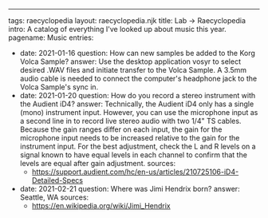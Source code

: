 ---
tags: raecyclopedia
layout: raecyclopedia.njk
title: Lab → Raecyclopedia
intro: A catalog of everything I've looked up about music this year.
pagename: Music
entries:
  - date: 2021-01-16
    question: How can new samples be added to the Korg Volca Sample?
    answer: Use the desktop application vosyr to select desired .WAV files and initiate transfer to the Volca Sample. A 3.5mm audio cable is needed to connect the computer's headphone jack to the Volca Sample's sync in.
  - date: 2021-01-20
    question: How do you record a stereo instrument with the Audient iD4?
    answer: Technically, the Audient iD4 only has a single (mono) instrument input. However, you can use the microphone input as a second line in to record live stereo audio with two 1/4" TS cables. Because the gain ranges differ on each input, the gain for the microphone input needs to be increased relative to the gain for the instrument input. For the best adjustment, check the L and R levels on a signal known to have equal levels in each channel to confirm that the levels are equal after gain adjustment.
    sources:
      - https://support.audient.com/hc/en-us/articles/210725106-iD4-Detailed-Specs
  - date: 2021-02-21
    question: Where was Jimi Hendrix born?
    answer: Seattle, WA
    sources:
      - https://en.wikipedia.org/wiki/Jimi_Hendrix